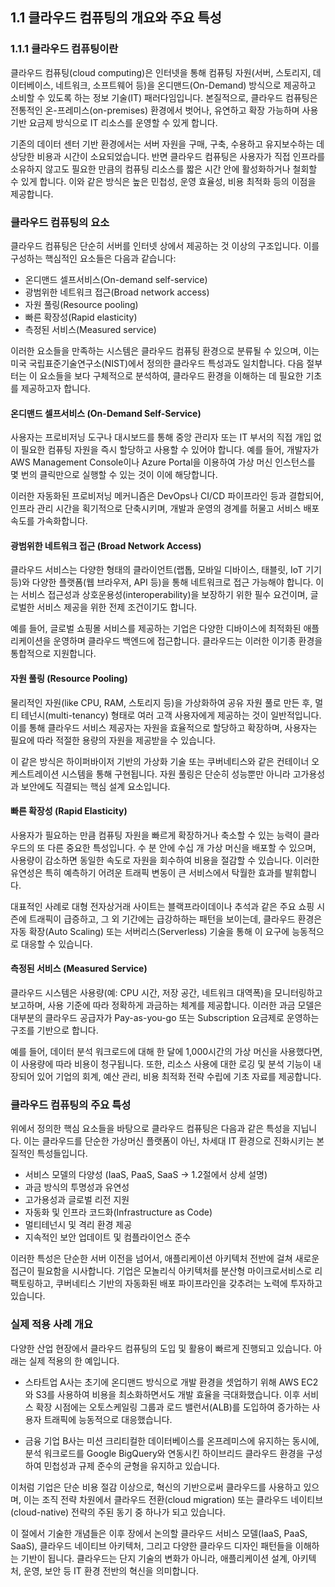 ## 1.1 클라우드 컴퓨팅의 개요와 주요 특성

### 1.1.1 클라우드 컴퓨팅이란

클라우드 컴퓨팅(cloud computing)은 인터넷을 통해 컴퓨팅 자원(서버, 스토리지, 데이터베이스, 네트워크, 소프트웨어 등)을 온디맨드(On-Demand) 방식으로 제공하고 소비할 수 있도록 하는 정보 기술(IT) 패러다임입니다. 본질적으로, 클라우드 컴퓨팅은 전통적인 온-프레미스(on-premises) 환경에서 벗어나, 유연하고 확장 가능하며 사용 기반 요금제 방식으로 IT 리소스를 운영할 수 있게 합니다.

기존의 데이터 센터 기반 환경에서는 서버 자원을 구매, 구축, 수용하고 유지보수하는 데 상당한 비용과 시간이 소요되었습니다. 반면 클라우드 컴퓨팅은 사용자가 직접 인프라를 소유하지 않고도 필요한 만큼의 컴퓨팅 리소스를 짧은 시간 안에 활성화하거나 철회할 수 있게 합니다. 이와 같은 방식은 높은 민첩성, 운영 효율성, 비용 최적화 등의 이점을 제공합니다.

### 클라우드 컴퓨팅의 요소

클라우드 컴퓨팅은 단순히 서버를 인터넷 상에서 제공하는 것 이상의 구조입니다. 이를 구성하는 핵심적인 요소들은 다음과 같습니다:

- 온디맨드 셀프서비스(On-demand self-service)
- 광범위한 네트워크 접근(Broad network access)
- 자원 풀링(Resource pooling)
- 빠른 확장성(Rapid elasticity)
- 측정된 서비스(Measured service)

이러한 요소들을 만족하는 시스템은 클라우드 컴퓨팅 환경으로 분류될 수 있으며, 이는 미국 국립표준기술연구소(NIST)에서 정의한 클라우드 특성과도 일치합니다. 다음 절부터는 이 요소들을 보다 구체적으로 분석하여, 클라우드 환경을 이해하는 데 필요한 기초를 제공하고자 합니다.

#### 온디맨드 셀프서비스 (On-Demand Self-Service)

사용자는 프로비저닝 도구나 대시보드를 통해 중앙 관리자 또는 IT 부서의 직접 개입 없이 필요한 컴퓨팅 자원을 즉시 할당하고 사용할 수 있어야 합니다. 예를 들어, 개발자가 AWS Management Console이나 Azure Portal을 이용하여 가상 머신 인스턴스를 몇 번의 클릭만으로 실행할 수 있는 것이 이에 해당합니다.

이러한 자동화된 프로비저닝 메커니즘은 DevOps나 CI/CD 파이프라인 등과 결합되어, 인프라 관리 시간을 획기적으로 단축시키며, 개발과 운영의 경계를 허물고 서비스 배포 속도를 가속화합니다.

#### 광범위한 네트워크 접근 (Broad Network Access)

클라우드 서비스는 다양한 형태의 클라이언트(랩톱, 모바일 디바이스, 태블릿, IoT 기기 등)와 다양한 플랫폼(웹 브라우저, API 등)을 통해 네트워크로 접근 가능해야 합니다. 이는 서비스 접근성과 상호운용성(interoperability)을 보장하기 위한 필수 요건이며, 글로벌한 서비스 제공을 위한 전제 조건이기도 합니다.

예를 들어, 글로벌 쇼핑몰 서비스를 제공하는 기업은 다양한 디바이스에 최적화된 애플리케이션을 운영하며 클라우드 백엔드에 접근합니다. 클라우드는 이러한 이기종 환경을 통합적으로 지원합니다.

#### 자원 풀링 (Resource Pooling)

물리적인 자원(like CPU, RAM, 스토리지 등)을 가상화하여 공유 자원 풀로 만든 후, 멀티 테넌시(multi-tenancy) 형태로 여러 고객 사용자에게 제공하는 것이 일반적입니다. 이를 통해 클라우드 서비스 제공자는 자원을 효율적으로 할당하고 확장하며, 사용자는 필요에 따라 적절한 용량의 자원을 제공받을 수 있습니다.

이 같은 방식은 하이퍼바이저 기반의 가상화 기술 또는 쿠버네티스와 같은 컨테이너 오케스트레이션 시스템을 통해 구현됩니다. 자원 풀링은 단순히 성능뿐만 아니라 고가용성과 보안에도 직결되는 핵심 설계 요소입니다.

#### 빠른 확장성 (Rapid Elasticity)

사용자가 필요하는 만큼 컴퓨팅 자원을 빠르게 확장하거나 축소할 수 있는 능력이 클라우드의 또 다른 중요한 특성입니다. 수 분 안에 수십 개 가상 머신을 배포할 수 있으며, 사용량이 감소하면 동일한 속도로 자원을 회수하여 비용을 절감할 수 있습니다. 이러한 유연성은 특히 예측하기 어려운 트래픽 변동이 큰 서비스에서 탁월한 효과를 발휘합니다.

대표적인 사례로 대형 전자상거래 사이트는 블랙프라이데이나 추석과 같은 주요 쇼핑 시즌에 트래픽이 급증하고, 그 외 기간에는 급강하하는 패턴을 보이는데, 클라우드 환경은 자동 확장(Auto Scaling) 또는 서버리스(Serverless) 기술을 통해 이 요구에 능동적으로 대응할 수 있습니다.

#### 측정된 서비스 (Measured Service)

클라우드 시스템은 사용량(예: CPU 시간, 저장 공간, 네트워크 대역폭)을 모니터링하고 보고하며, 사용 기준에 따라 정확하게 과금하는 체계를 제공합니다. 이러한 과금 모델은 대부분의 클라우드 공급자가 Pay-as-you-go 또는 Subscription 요금제로 운영하는 구조를 기반으로 합니다.

예를 들어, 데이터 분석 워크로드에 대해 한 달에 1,000시간의 가상 머신을 사용했다면, 이 사용량에 따라 비용이 청구됩니다. 또한, 리소스 사용에 대한 로깅 및 분석 기능이 내장되어 있어 기업의 회계, 예산 관리, 비용 최적화 전략 수립에 기초 자료를 제공합니다.

### 클라우드 컴퓨팅의 주요 특성

위에서 정의한 핵심 요소들을 바탕으로 클라우드 컴퓨팅은 다음과 같은 특성을 지닙니다. 이는 클라우드를 단순한 가상머신 플랫폼이 아닌, 차세대 IT 환경으로 진화시키는 본질적인 특성들입니다.

- 서비스 모델의 다양성 (IaaS, PaaS, SaaS → 1.2절에서 상세 설명)
- 과금 방식의 투명성과 유연성
- 고가용성과 글로벌 리전 지원
- 자동화 및 인프라 코드화(Infrastructure as Code)
- 멀티테넌시 및 격리 환경 제공
- 지속적인 보안 업데이트 및 컴플라이언스 준수

이러한 특성은 단순한 서버 이전을 넘어서, 애플리케이션 아키텍처 전반에 걸쳐 새로운 접근이 필요함을 시사합니다. 기업은 모놀리식 아키텍처를 분산형 마이크로서비스로 리팩토링하고, 쿠버네티스 기반의 자동화된 배포 파이프라인을 갖추려는 노력에 투자하고 있습니다.

### 실제 적용 사례 개요

다양한 산업 현장에서 클라우드 컴퓨팅의 도입 및 활용이 빠르게 진행되고 있습니다. 아래는 실제 적용의 한 예입니다.

- 스타트업 A사는 초기에 온디맨드 방식으로 개발 환경을 셋업하기 위해 AWS EC2와 S3를 사용하여 비용을 최소화하면서도 개발 효율을 극대화했습니다. 이후 서비스 확장 시점에는 오토스케일링 그룹과 로드 밸런서(ALB)를 도입하여 증가하는 사용자 트래픽에 능동적으로 대응했습니다.

- 금융 기업 B사는 미션 크리티컬한 데이터베이스를 온프레미스에 유지하는 동시에, 분석 워크로드를 Google BigQuery와 연동시킨 하이브리드 클라우드 환경을 구성하여 민첩성과 규제 준수의 균형을 유지하고 있습니다.

이처럼 기업은 단순 비용 절감 이상으로, 혁신의 기반으로써 클라우드를 사용하고 있으며, 이는 조직 전략 차원에서 클라우드 전환(cloud migration) 또는 클라우드 네이티브(cloud-native) 전략의 주된 동기 중 하나가 되고 있습니다.

이 절에서 기술한 개념들은 이후 장에서 논의할 클라우드 서비스 모델(IaaS, PaaS, SaaS), 클라우드 네이티브 아키텍처, 그리고 다양한 클라우드 디자인 패턴들을 이해하는 기반이 됩니다. 클라우드는 단지 기술의 변화가 아니라, 애플리케이션 설계, 아키텍처, 운영, 보안 등 IT 환경 전반의 혁신을 의미합니다.
